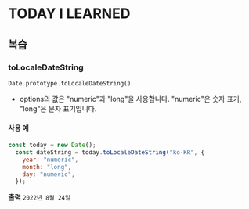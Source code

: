 # TODAY I LEARNED

## 복습

### toLocaleDateString

`Date.prototype.toLocaleDateString()`

- options의 값은 "numeric"과 "long"을 사용합니다. "numeric"은 숫자 표기, "long"은 문자 표기입니다.

#### 사용 예

```javascript
const today = new Date();
  const dateString = today.toLocaleDateString("ko-KR", {
    year: "numeric",
    month: "long",
    day: "numeric",
  });
```

**출력**
`2022년 8월 24일`

